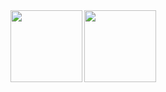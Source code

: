 <a href="https://github-readme-stats.vercel.app/api?username=loregbrw&show_icons=true&theme=onedark">
  <img height=115 align="left" src="https://github-readme-stats.vercel.app/api?username=loregbrw&show_icons=true&theme=onedark&hide_border=true" />

<a href="https://github-readme-stats.vercel.app/api/top-langs/?username=loregbrw&layout=compact&theme=gruvbox_light">
  <img height=115 align="left" src="https://github-readme-stats.vercel.app/api/top-langs/?username=loregbrw&layout=compact&theme=onedark&hide_border=true" />
